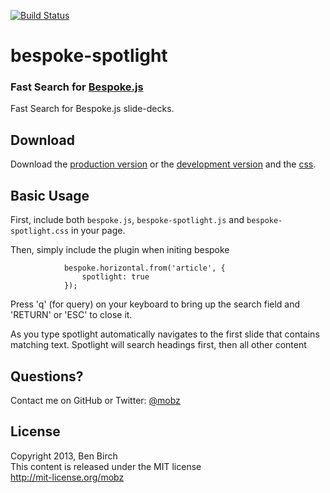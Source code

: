 [![Build Status](https://secure.travis-ci.org/mobz/bespoke-spotlight.png)](http://travis-ci.org/mobz/bespoke-spotlight)

# bespoke-spotlight

### Fast Search for [Bespoke.js](https://github.com/markdalgleish/bespoke.js)

Fast Search for Bespoke.js slide-decks.

## Download

Download the [production version][min] or the [development version][max] and the [css][css].

[min]: https://raw.github.com/mobz/bespoke-spotlight/master/dist/bespoke-spotlight.min.js
[max]: https://raw.github.com/mobz/bespoke-spotlight/master/dist/bespoke-spotlight.js
[css]: https://raw.github.com/mobz/bespoke-spotlight/master/dist/bespoke-spotlight.css

## Basic Usage

First, include both `bespoke.js`, `bespoke-spotlight.js` and `bespoke-spotlight.css` in your page.

Then, simply include the plugin when initing bespoke

```
			bespoke.horizontal.from('article', {
				spotlight: true
			});
```

Press 'q' (for query) on your keyboard to bring up the search field and 'RETURN' or 'ESC' to close it.

As you type spotlight automatically navigates to the first slide that contains matching text. Spotlight will search headings first, then all other content

## Questions?

Contact me on GitHub or Twitter: [@mobz](http://twitter.com/mobz)

## License

Copyright 2013, Ben Birch  
This content is released under the MIT license  
http://mit-license.org/mobz